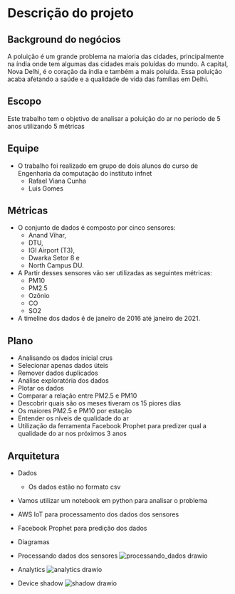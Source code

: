 # Descrição do projeto

## Background do negócios

A poluição é um grande problema na maioria das cidades, principalmente na índia onde tem algumas das cidades mais poluídas do mundo. A capital, Nova Delhi, é o coração da índia e também a mais poluída. Essa poluição acaba afetando a saúde e a qualidade de vida das famílias em Delhi.

## Escopo
Este trabalho tem o objetivo de analisar a poluição do ar no período de 5 anos utilizando 5 métricas

## Equipe
* O trabalho foi realizado em grupo de dois alunos do curso de Engenharia da computação do instituto infnet 
  * Rafael Viana Cunha
  * Luis Gomes
	
## Métricas
* O conjunto de dados é composto por cinco sensores: 
  * Anand Vihar,
  * DTU,
  * IGI Airport (T3),
  * Dwarka Setor 8 e
  * North Campus DU.
* A Partir desses sensores vão ser utilizadas as seguintes métricas:
  * PM10
  * PM2.5
  * Ozônio
  * CO
  * SO2
* A timeline dos dados é de janeiro de 2016 até janeiro de 2021.

## Plano
* Analisando os dados inicial crus
* Selecionar apenas dados úteis
* Remover dados duplicados
* Análise exploratória dos dados
* Plotar os dados
* Comparar a relação entre PM2.5 e PM10
* Descobrir quais são os meses tiveram os 15 piores dias
* Os maiores PM2.5 e PM10 por estação
* Entender os níveis de qualidade do ar
* Utilização da ferramenta Facebook Prophet para predizer qual a qualidade do ar nos próximos 3 anos


## Arquitetura
* Dados
  * Os dados estão no formato csv
* Vamos utilizar um notebook em python para analisar o problema 
* AWS IoT para processamento dos dados dos sensores
* Facebook Prophet para predição dos dados

* Diagramas
- Processando dados dos sensores
![processando_dados drawio](https://user-images.githubusercontent.com/7775891/162655291-b796cc21-a4cd-4631-8109-3c0b3ab97598.png)

- Analytics
![analytics drawio](https://user-images.githubusercontent.com/7775891/162655315-d750e5a8-26ca-4ce8-b25b-d569dfbe260f.png)

- Device shadow
![shadow drawio](https://user-images.githubusercontent.com/7775891/162655332-d06409fb-46b8-4be1-a603-77c9159eec5d.png)




